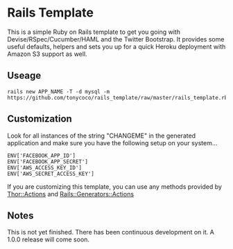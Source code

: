 # Rails Template
This is a simple Ruby on Rails template to get you going with Devise/RSpec/Cucumber/HAML and the Twitter Bootstrap. It provides some useful defaults, helpers and sets you up for a quick Heroku deployment with Amazon S3 support as well.

## Useage
```
rails new APP_NAME -T -d mysql -m https://github.com/tonycoco/rails_template/raw/master/rails_template.rb
```

## Customization
Look for all instances of the string "CHANGEME" in the generated application and make sure you have the following setup on your system...

```
ENV['FACEBOOK_APP_ID']
ENV['FACEBOOK_APP_SECRET']
ENV['AWS_ACCESS_KEY_ID']
ENV['AWS_SECRET_ACCESS_KEY']
```

If you are customizing this template, you can use any methods provided by [Thor::Actions](http://rubydoc.info/github/wycats/thor/master/Thor/Actions) and [Rails::Generators::Actions](http://github.com/rails/rails/blob/master/railties/lib/rails/generators/actions.rb)

## Notes
This is not yet finished. There has been continuous development on it. A 1.0.0 release will come soon.
